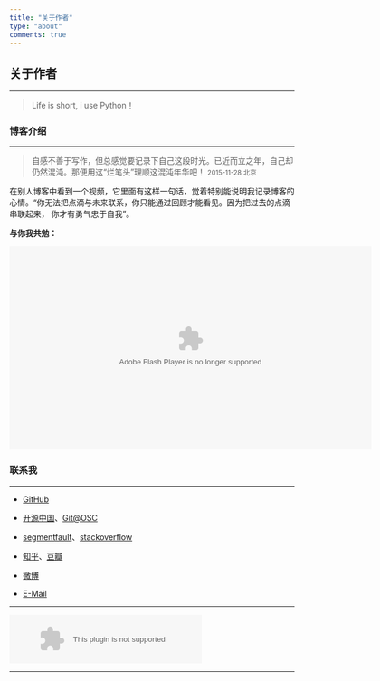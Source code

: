 ```yaml
---
title: "关于作者"
type: "about"
comments: true
---
```



## 关于作者 
---

>Life is short, i use Python！


### 博客介绍
---

> 自感不善于写作，但总感觉要记录下自己这段时光。已近而立之年，自己却仍然混沌。那便用这“烂笔头”理顺这混沌年华吧！
<small>2015-11-28 北京</small>

在别人博客中看到一个视频，它里面有这样一句话，觉着特别能说明我记录博客的心情。“你无法把点滴与未来联系，你只能通过回顾才能看见。因为把过去的点滴串联起来，
你才有勇气忠于自我”。

**与你我共勉：**


<object width="640" height="360"><param name="movie" value="http://swf.ws.126.net/openplayer/v02/-0-2_MB3VSRR8I_MB3VVNVF9-vimg1_ws_126_net//image/snapshot_movie/2015/10/H/M/MB3VVOQHM-1429002752199.swf"></param><param name="allowScriptAccess" value="always"></param><param name="wmode" value="transparent"></param><embed src="http://swf.ws.126.net/openplayer/v02/-0-2_MB3VSRR8I_MB3VVNVF9-vimg1_ws_126_net//image/snapshot_movie/2015/10/H/M/MB3VVOQHM-1429002752199.swf" type="application/x-shockwave-flash" width="640" height="360" allowFullScreen="true" wmode="transparent" allowScriptAccess="always"></embed></object>

### 联系我
---

* [GitHub](https://github.com/pylixm)

* [开源中国](http://my.oschina.net/u/877170/blog)、[Git@OSC](http://git.oschina.net/whlz)

* [segmentfault](http://segmentfault.com/u/pyli)、[stackoverflow]()

* [知乎](http://www.zhihu.com/people/pylixm)、[豆瓣](http://www.douban.com/people/138307883/)

* [微博](http://weibo.com/2258086637)

* [E-Mail](mailto:pyli.xm@gmail.com)






---
<!--音乐框-->
<embed src="http://music.163.com/style/swf/widget.swf?sid=347230&type=2&auto=1&width=320&height=66" width="340" height="86"  allowNetworking="all"/>


---

